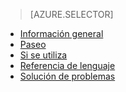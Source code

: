 > [AZURE.SELECTOR]
- [Información general](../articles/application-insights/app-insights-analytics.md)
- [Paseo](../articles/application-insights/app-insights-analytics-tour.md)
- [Si se utiliza](../articles/application-insights/app-insights-analytics-using.md)
- [Referencia de lenguaje](../articles/application-insights/app-insights-analytics-reference.md)
- [Solución de problemas](../articles/application-insights/app-insights-analytics-troubleshooting.md)

<!---HONumber=AcomDC_0615_2016-->